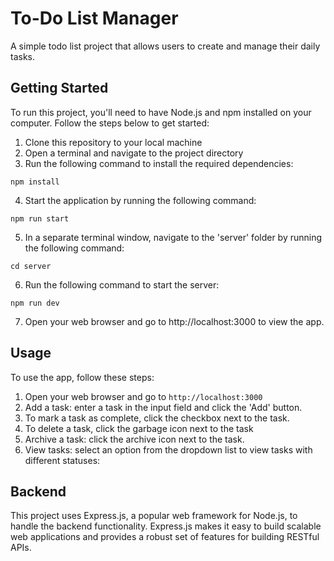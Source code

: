 # To-Do List Manager
A simple todo list project that allows users to create and manage their daily tasks. 

## Getting Started
To run this project, you'll need to have Node.js and npm installed on your computer. Follow the steps below to get started:

1. Clone this repository to your local machine
2. Open a terminal and navigate to the project directory
3. Run the following command to install the required dependencies:

`npm install`

4. Start the application by running the following command:

`npm run start`

5. In a separate terminal window, navigate to the 'server' folder by running the following command:

`cd server`

6. Run the following command to start the server:

`npm run dev`

7. Open your web browser and go to http://localhost:3000 to view the app.

## Usage
To use the app, follow these steps:

1. Open your web browser and go to `http://localhost:3000`
2. Add a task: enter a task in the input field and click the 'Add' button.
3. To mark a task as complete, click the checkbox next to the task.
4. To delete a task, click the garbage icon next to the task
5. Archive a task: click the archive icon next to the task.
6. View tasks: select an option from the dropdown list to view tasks with different statuses:

## Backend

This project uses Express.js, a popular web framework for Node.js, to handle the backend functionality. Express.js makes it easy to build scalable web applications and provides a robust set of features for building RESTful APIs.
